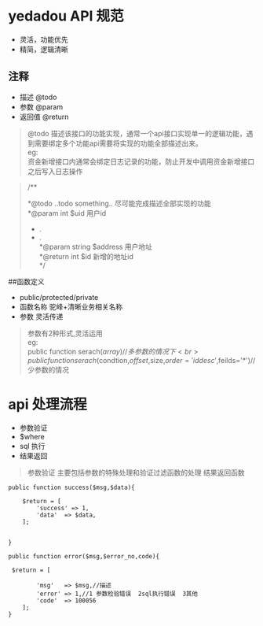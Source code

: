 # yedadou API 规范

* 灵活，功能优先
* 精简，逻辑清晰


## 注释

* 描述 @todo
* 参数 @param
* 返回值 @return

>@todo 描述该接口的功能实现，通常一个api接口实现单一的逻辑功能，遇到需要绑定多个功能api需要将实现的功能全部描述出来。</br>
eg:</br>
资金新增接口内通常会绑定日志记录的功能，防止开发中调用资金新增接口之后写入日志操作


>/**
>
>*@todo   ..todo something..  尽可能完成描述全部实现的功能</br>
>*@param  	int  	$uid 	 用户id</br>
>*  .</br>
>*  .</br>
>*@param 	string 	$address 用户地址</br>
>*@return 	int  	$id 	 新增的地址id</br>
>*/





##函数定义

* public/protected/private
* 函数名称  驼峰+清晰业务相关名称
* 参数 灵活传递

>参数有2种形式,灵活运用</br>
eg:<br>
	public function serach($array) //多参数的情况下<br>
    public function serach($condtion,$offset,$size,$order='id desc',$feilds='*')//少参数的情况



# api 处理流程

* 参数验证
* $where 
* sql 执行 
* 结果返回 
 
>参数验证 主要包括参数的特殊处理和验证过滤函数的处理
>结果返回函数

	public function success($msg,$data){

		$return = [
			'success' => 1,
			'data'	=> $data,
		];
		
		
	}

	public function error($msg,$error_no,code){
	
	 $return = [
			
			'msg'	=> $msg,//描述
			'error' => 1,//1 参数检验错误  2sql执行错误  3其他
			'code'	=> 100056 
		];
	}






